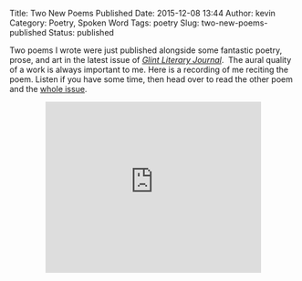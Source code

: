 Title: Two New Poems Published
Date: 2015-12-08 13:44
Author: kevin
Category: Poetry, Spoken Word
Tags: poetry
Slug: two-new-poems-published
Status: published

Two poems I wrote were just published alongside some fantastic poetry, prose, and art in the latest issue of *[Glint Literary Journal](https://glintjournal.wordpress.com/issue-6-fall-2015/poetry-glint-6/kevin-dublin-glint-6/)*.  The aural quality of a work is always important to me. Here is a recording of me reciting the poem. Listen if you have some time, then head over to read the other poem and the [whole issue](https://glintjournal.wordpress.com/issue-6-fall-2015/).

<p>
<center>

  

<iframe src="https://w.soundcloud.com/player/?url=https%3A//api.soundcloud.com/tracks/236201315&amp;auto_play=false&amp;hide_related=false&amp;show_comments=true&amp;show_user=true&amp;show_reposts=false&amp;visual=true" width="75%" height="300" frameborder="no" scrolling="no">
</iframe>
</center>
</p>
